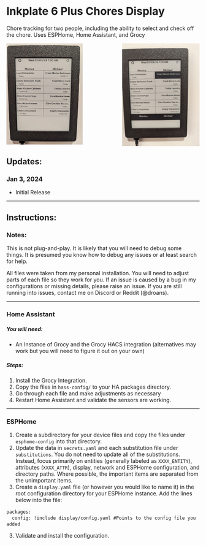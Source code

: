 # Inkplate 6 Plus Chores Display
Chore tracking for two people, including the ability to select and check off the chore. Uses ESPHome, Home Assistant, and Grocy

<img style="float" src="/static/tasks.jpeg" alt="Example of Weather Display Screen Tab" width="39.4%"/> <img style="float" align="right" src="/static/tasks_selected.jpeg" alt="Example of Calendar Display Screen Tab" width="40%"/>

## Updates:
### Jan 3, 2024
* Initial Release
---

## Instructions:

### Notes:
This is not plug-and-play. It is likely that you will need to debug some things. It is presumed you know how to debug any issues or at least search for help.

All files were taken from my personal installation. You will need to adjust parts of each file so they work for you. If an issue is caused by a bug in my configurations or missing details, please raise an issue. If you are still running into issues, contact me on Discord or Reddit (@droans). 

---

###   Home Assistant

#####   You will need:
* An Instance of Grocy and the Grocy HACS integration (alternatives may work but you will need to figure it out on your own)

#####  Steps:

1. Install the Grocy Integration.
2. Copy the files in `hass-config/` to your HA packages directory.
3. Go through each file and make adjustments as necessary
4. Restart Home Assistant and validate the sensors are working. 

---
###   ESPHome

1. Create a subdirectory for your device files and copy the files under `esphome-config` into that directory.
2. Update the data in `secrets.yaml` and each substitution file under `substitutions`. You do not need to update all of the substitutions. Instead, focus primarily on entities (generally labeled as `XXXX_ENTITY`), attributes (`XXXX_ATTR`), display, network and ESPHome configuration, and directory paths. Where possible, the important items are separated from the unimportant items. 
3. Create a `display.yaml` file (or however you would like to name it) in the root configuration directory for your ESPHome instance. Add the lines below into the file:

```
packages:
  config: !include display/config.yaml #Points to the config file you added
```

3. Validate and install the configuration. 